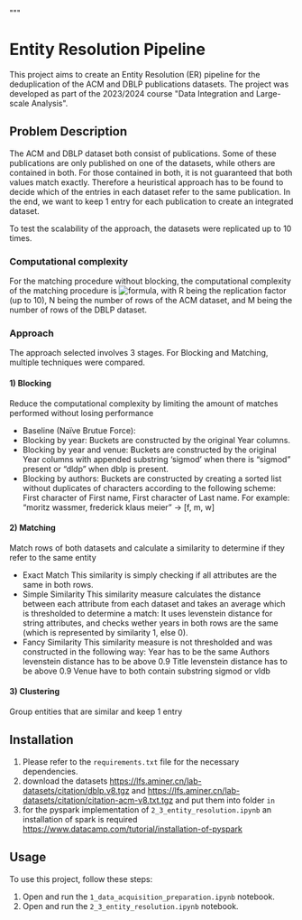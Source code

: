 """
# Entity Resolution Pipeline 

This project aims to create an Entity Resolution (ER) pipeline for the deduplication of the ACM and DBLP publications datasets. The project was developed as part of the 2023/2024 course "Data Integration and Large-scale Analysis". 

## Problem Description
The ACM and DBLP dataset both consist of publications. Some of these publications are only published on one of the datasets, while others are contained in both. For those contained in both, it is not guaranteed that both values match exactly. Therefore a heuristical approach has to be found to decide which of the entries in each dataset refer to the same publication. In the end, we want to keep 1 entry for each publication to create an integrated dataset.

To test the scalability of the approach, the datasets were replicated up to 10 times.

### Computational complexity
For the matching procedure without blocking, the computational complexity of the matching procedure is ![formula](https://render.githubusercontent.com/render/math?math=R^2%20%5Ctimes%20N%20%5Ctimes%20M), with R being the replication factor (up to 10), N being the number of rows of the ACM dataset, and M being the number of rows of the DBLP dataset. 

### Approach
The approach selected involves 3 stages. For Blocking and Matching, multiple techniques were compared.

#### 1) Blocking
Reduce the computational complexity by limiting the amount of matches performed without losing performance 
-	Baseline (Naïve Brutue Force):
-	Blocking by year:
Buckets are constructed by the original Year columns. 
-	Blocking by year and venue:
Buckets are constructed by the original Year columns with appended substring ‘sigmod’ when there is “sigmod” present or “dldp” when dblp is present. 
-	Blocking by authors:
Buckets are constructed by creating a sorted list without duplicates of characters according to the following scheme: First character of First name, First character of Last name. 
For example: “moritz wassmer, frederick klaus meier” -> [f, m, w]

#### 2) Matching
Match rows of both datasets and calculate a similarity to determine if they refer to the same entity
-	Exact Match
This similarity is simply checking if all attributes are the same in both rows.
-	Simple Similarity
This similarity measure calculates the distance between each attribute from each dataset and takes an average which is thresholded to determine a match:
It uses levenstein distance for string attributes, and checks wether years in both rows are the same (which is represented by similarity 1, else 0).
-	Fancy Similarity
This similarity measure is not thresholded and was constructed in the following way:
Year has to be the same
Authors levenstein distance has to be above 0.9
Title levenstein distance has to be above 0.9
Venue have to both contain substring sigmod or vldb

#### 3) Clustering 
Group entities that are similar and keep 1 entry

## Installation

1) Please refer to the `requirements.txt` file for the necessary dependencies.
2) download the datasets https://lfs.aminer.cn/lab-datasets/citation/dblp.v8.tgz and https://lfs.aminer.cn/lab-datasets/citation/citation-acm-v8.txt.tgz and put them into folder `in`
3) for the pyspark implementation of `2_3_entity_resolution.ipynb` an installation of spark is required
https://www.datacamp.com/tutorial/installation-of-pyspark

## Usage

To use this project, follow these steps:
1. Open and run the `1_data_acquisition_preparation.ipynb` notebook.
2. Open and run the `2_3_entity_resolution.ipynb` notebook.
